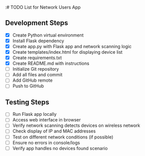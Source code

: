 :# TODO List for Network Users App

## Development Steps
- [x] Create Python virtual environment
- [x] Install Flask dependency
- [x] Create app.py with Flask app and network scanning logic
- [x] Create templates/index.html for displaying device list
- [x] Create requirements.txt
- [x] Create README.md with instructions
- [ ] Initialize Git repository
- [ ] Add all files and commit
- [ ] Add GitHub remote
- [ ] Push to GitHub

## Testing Steps
- [ ] Run Flask app locally
- [ ] Access web interface in browser
- [ ] Verify network scanning detects devices on wireless network
- [ ] Check display of IP and MAC addresses
- [ ] Test on different network conditions (if possible)
- [ ] Ensure no errors in console/logs
- [ ] Verify app handles no devices found scenario
